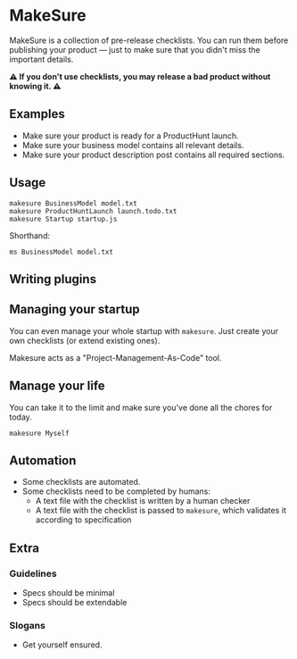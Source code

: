 # MakeSure

MakeSure is a collection of pre-release checklists. You can run them before publishing your product — just to make sure that you didn't miss the important details. 

**:warning: If you don't use checklists, you may release a bad product without knowing it. :warning:**

## Examples

* Make sure your product is ready for a ProductHunt launch.
* Make sure your business model contains all relevant details.
* Make sure your product description post contains all required sections.

## Usage

```
makesure BusinessModel model.txt
makesure ProductHuntLaunch launch.todo.txt
makesure Startup startup.js
```

Shorthand:
```
ms BusinessModel model.txt
```

## Writing plugins

## Managing your startup

You can even manage your whole startup with `makesure`. Just create your own checklists (or extend existing ones).

Makesure acts as a "Project-Management-As-Code" tool.

## Manage your life

You can take it to the limit and make sure you've done all the chores for today.

`makesure Myself`

## Automation

* Some checklists are automated.
* Some checklists need to be completed by humans:
  * A text file with the checklist is written by a human checker
  * A text file with the checklist is passed to `makesure`, which validates it according to specification

## Extra

### Guidelines

* Specs should be minimal
* Specs should be extendable 

### Slogans

* Get yourself ensured.
